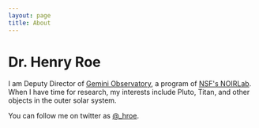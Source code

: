 ```yaml
---
layout: page
title: About
---
```


# Dr. Henry Roe

I am Deputy Director of [Gemini Observatory](https://gemini.edu), a program of [NSF's NOIRLab](https://noirlab.edu). When I have time for research, my interests include Pluto, Titan, and other objects in the outer solar system. 

You can follow me on twitter as [@_hroe](http://twitter.com/_hroe).

